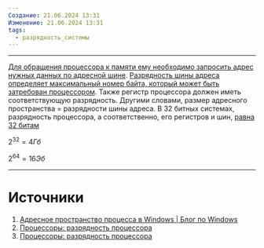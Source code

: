 ```yaml
---
Создание: 21.06.2024 13:31
Изменение: 21.06.2024 13:31
tags:
  - разрядность_системы
---
```

***

[Для обращения процессора к памяти ему необходимо запросить адрес нужных данных по адресной шине](http://yudenisov.narod.ru/EIS/Vol06/b2.htm#:~:text=%D0%9F%D0%BE%D1%8D%D1%82%D0%BE%D0%BC%D1%83%20%D0%B4%D0%BB%D1%8F%20%D0%BE%D0%B1%D1%80%D0%B0%D1%89%D0%B5%D0%BD%D0%B8%D1%8F%20%D0%BF%D1%80%D0%BE%D1%86%D0%B5%D1%81%D1%81%D0%BE%D1%80%D0%B0%20%D0%BA%20%D0%BF%D0%B0%D0%BC%D1%8F%D1%82%D0%B8%20%D0%B5%D0%BC%D1%83%20%D0%BD%D0%B5%D0%BE%D0%B1%D1%85%D0%BE%D0%B4%D0%B8%D0%BC%D0%BE%20%D0%B7%D0%B0%D0%BF%D1%80%D0%BE%D1%81%D0%B8%D1%82%D1%8C%20%D0%B0%D0%B4%D1%80%D0%B5%D1%81%20%D0%BD%D1%83%D0%B6%D0%BD%D1%8B%D1%85%20%D0%B4%D0%B0%D0%BD%D0%BD%D1%8B%D1%85%20%D0%BF%D0%BE%20%D0%B0%D0%B4%D1%80%D0%B5%D1%81%D0%BD%D0%BE%D0%B9%20%D1%88%D0%B8%D0%BD%D0%B5). [Разрядность шины адреса определяет максимальный номер байта, который может быть затребован процессором](http://yudenisov.narod.ru/EIS/Vol06/b2.htm#:~:text=%D0%A0%D0%B0%D0%B7%D1%80%D1%8F%D0%B4%D0%BD%D0%BE%D1%81%D1%82%D1%8C%20%D1%88%D0%B8%D0%BD%D1%8B%20%D0%B0%D0%B4%D1%80%D0%B5%D1%81%D0%B0%20%D0%BE%D0%BF%D1%80%D0%B5%D0%B4%D0%B5%D0%BB%D1%8F%D0%B5%D1%82%20%D0%BC%D0%B0%D0%BA%D1%81%D0%B8%D0%BC%D0%B0%D0%BB%D1%8C%D0%BD%D1%8B%D0%B9%20%D0%BD%D0%BE%D0%BC%D0%B5%D1%80%20%D0%B1%D0%B0%D0%B9%D1%82%D0%B0%2C%20%D0%BA%D0%BE%D1%82%D0%BE%D1%80%D1%8B%D0%B9%20%D0%BC%D0%BE%D0%B6%D0%B5%D1%82%20%D0%B1%D1%8B%D1%82%D1%8C%20%D0%B7%D0%B0%D1%82%D1%80%D0%B5%D0%B1%D0%BE%D0%B2%D0%B0%D0%BD%20%D0%BF%D1%80%D0%BE%D1%86%D0%B5%D1%81%D1%81%D0%BE%D1%80%D0%BE%D0%BC). Также регистр процессора должен иметь соответствующую разрядность. Другими словами, размер адресного пространства = разрядности шины адреса. В 32 битных системах, разрядность процессора, а соответственно, его регистров и шин, [равна 32 битам](http://datadump.ru/process-address-space/#:~:text=%D0%B2%20%D0%B0%D1%80%D1%85%D0%B8%D1%82%D0%B5%D0%BA%D1%82%D1%83%D1%80%D0%B5%20%D0%BF%D1%80%D0%BE%D1%86%D0%B5%D1%81%D1%81%D0%BE%D1%80%D0%B0.-,%D0%A4%D0%B8%D0%B7%D0%B8%D1%87%D0%B5%D1%81%D0%BA%D0%BE%D0%B5%20%D0%B0%D0%B4%D1%80%D0%B5%D1%81%D0%BD%D0%BE%D0%B5%20%D0%BF%D1%80%D0%BE%D1%81%D1%82%D1%80%D0%B0%D0%BD%D1%81%D1%82%D0%B2%D0%BE,0000000000000000%20%2D%20FFFFFFFFFFFFFFFF,-%D0%9D%D0%BE%20%D1%8D%D1%82%D0%BE%2C%20%D0%BE%D0%BF%D1%8F%D1%82%D1%8C)

$2^{32} = 4 Гб$﻿

$2^{64} = 16Эб$

***

# Источники
1. [Адресное пространство процесса в Windows | Блог по Windows](http://datadump.ru/process-address-space/#:~:text=%D0%B2%20%D0%B0%D1%80%D1%85%D0%B8%D1%82%D0%B5%D0%BA%D1%82%D1%83%D1%80%D0%B5%20%D0%BF%D1%80%D0%BE%D1%86%D0%B5%D1%81%D1%81%D0%BE%D1%80%D0%B0.-,%D0%A4%D0%B8%D0%B7%D0%B8%D1%87%D0%B5%D1%81%D0%BA%D0%BE%D0%B5%20%D0%B0%D0%B4%D1%80%D0%B5%D1%81%D0%BD%D0%BE%D0%B5%20%D0%BF%D1%80%D0%BE%D1%81%D1%82%D1%80%D0%B0%D0%BD%D1%81%D1%82%D0%B2%D0%BE,0000000000000000%20%2D%20FFFFFFFFFFFFFFFF,-%D0%9D%D0%BE%20%D1%8D%D1%82%D0%BE%2C%20%D0%BE%D0%BF%D1%8F%D1%82%D1%8C)
2. [Процессоры: разрядность процессора](http://yudenisov.narod.ru/EIS/Vol06/b2.htm#:~:text=%D0%9F%D0%BE%D1%8D%D1%82%D0%BE%D0%BC%D1%83%20%D0%B4%D0%BB%D1%8F%20%D0%BE%D0%B1%D1%80%D0%B0%D1%89%D0%B5%D0%BD%D0%B8%D1%8F%20%D0%BF%D1%80%D0%BE%D1%86%D0%B5%D1%81%D1%81%D0%BE%D1%80%D0%B0%20%D0%BA%20%D0%BF%D0%B0%D0%BC%D1%8F%D1%82%D0%B8%20%D0%B5%D0%BC%D1%83%20%D0%BD%D0%B5%D0%BE%D0%B1%D1%85%D0%BE%D0%B4%D0%B8%D0%BC%D0%BE%20%D0%B7%D0%B0%D0%BF%D1%80%D0%BE%D1%81%D0%B8%D1%82%D1%8C%20%D0%B0%D0%B4%D1%80%D0%B5%D1%81%20%D0%BD%D1%83%D0%B6%D0%BD%D1%8B%D1%85%20%D0%B4%D0%B0%D0%BD%D0%BD%D1%8B%D1%85%20%D0%BF%D0%BE%20%D0%B0%D0%B4%D1%80%D0%B5%D1%81%D0%BD%D0%BE%D0%B9%20%D1%88%D0%B8%D0%BD%D0%B5)
3. [Процессоры: разрядность процессора](http://yudenisov.narod.ru/EIS/Vol06/b2.htm#:~:text=%D0%A0%D0%B0%D0%B7%D1%80%D1%8F%D0%B4%D0%BD%D0%BE%D1%81%D1%82%D1%8C%20%D1%88%D0%B8%D0%BD%D1%8B%20%D0%B0%D0%B4%D1%80%D0%B5%D1%81%D0%B0%20%D0%BE%D0%BF%D1%80%D0%B5%D0%B4%D0%B5%D0%BB%D1%8F%D0%B5%D1%82%20%D0%BC%D0%B0%D0%BA%D1%81%D0%B8%D0%BC%D0%B0%D0%BB%D1%8C%D0%BD%D1%8B%D0%B9%20%D0%BD%D0%BE%D0%BC%D0%B5%D1%80%20%D0%B1%D0%B0%D0%B9%D1%82%D0%B0%2C%20%D0%BA%D0%BE%D1%82%D0%BE%D1%80%D1%8B%D0%B9%20%D0%BC%D0%BE%D0%B6%D0%B5%D1%82%20%D0%B1%D1%8B%D1%82%D1%8C%20%D0%B7%D0%B0%D1%82%D1%80%D0%B5%D0%B1%D0%BE%D0%B2%D0%B0%D0%BD%20%D0%BF%D1%80%D0%BE%D1%86%D0%B5%D1%81%D1%81%D0%BE%D1%80%D0%BE%D0%BC)